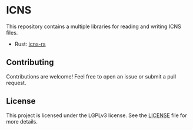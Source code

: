 # ICNS

This repository contains a multiple libraries for reading and writing ICNS files.
  - Rust: [icns-rs](icns-rs/README.md) 

## Contributing

Contributions are welcome! Feel free to open an issue or submit a pull request.

## License

This project is licensed under the LGPLv3 license. See the [LICENSE](/LICENSE) file for more details.